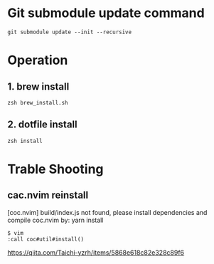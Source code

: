 # Git submodule update command
`git submodule update --init --recursive`

# Operation
## 1. brew install

`zsh brew_install.sh`

## 2. dotfile install

`zsh install`

# Trable Shooting

## cac.nvim reinstall
[coc.nvim] build/index.js not found, please install dependencies and compile coc.nvim by: yarn install

```
$ vim
:call coc#util#install()
```

https://qiita.com/Taichi-yzrh/items/5868e618c82e328c89f6
